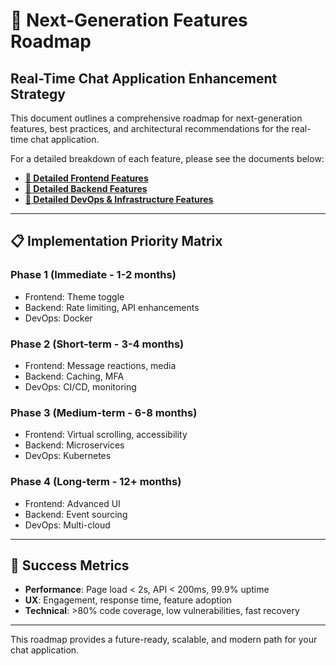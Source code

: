 # 🚀 Next-Generation Features Roadmap

## Real-Time Chat Application Enhancement Strategy

This document outlines a comprehensive roadmap for next-generation features, best practices, and architectural recommendations for the real-time chat application.

For a detailed breakdown of each feature, please see the documents below:

- **[🎨 Detailed Frontend Features](./docs/features/frontend_features.md)**
- **[🔧 Detailed Backend Features](./docs/features/backend_features.md)**
- **[🚀 Detailed DevOps & Infrastructure Features](./docs/features/devops_features.md)**

---

## 📋 Implementation Priority Matrix

### Phase 1 (Immediate - 1-2 months)
- Frontend: Theme toggle
- Backend: Rate limiting, API enhancements
- DevOps: Docker

### Phase 2 (Short-term - 3-4 months)
- Frontend: Message reactions, media
- Backend: Caching, MFA
- DevOps: CI/CD, monitoring

### Phase 3 (Medium-term - 6-8 months)
- Frontend: Virtual scrolling, accessibility
- Backend: Microservices
- DevOps: Kubernetes

### Phase 4 (Long-term - 12+ months)
- Frontend: Advanced UI
- Backend: Event sourcing
- DevOps: Multi-cloud

---

## 🎯 Success Metrics
- **Performance**: Page load < 2s, API < 200ms, 99.9% uptime
- **UX**: Engagement, response time, feature adoption
- **Technical**: >80% code coverage, low vulnerabilities, fast recovery

---

This roadmap provides a future-ready, scalable, and modern path for your chat application. 